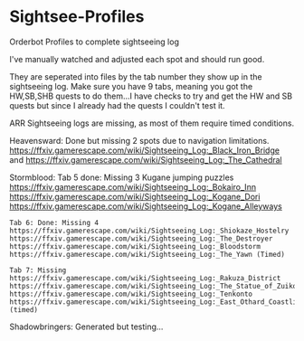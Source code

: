 # Sightsee-Profiles
Orderbot Profiles to complete sightseeing log

I've manually watched and adjusted each spot and should run good.

They are seperated into files by the tab number they show up in the sightseeing log. Make sure you have 9 tabs, meaning you got the HW,SB,SHB quests to do them...I have checks to try and get the HW and SB quests but since I already had the quests I couldn't test it.

ARR Sightseeing logs are missing, as most of them require timed conditions.

Heavensward: Done but missing 2 spots due to navigation limitations.
    https://ffxiv.gamerescape.com/wiki/Sightseeing_Log:_Black_Iron_Bridge
    and
    https://ffxiv.gamerescape.com/wiki/Sightseeing_Log:_The_Cathedral
    
Stormblood: 
	Tab 5 done: Missing 3 Kugane jumping puzzles
	https://ffxiv.gamerescape.com/wiki/Sightseeing_Log:_Bokairo_Inn
	https://ffxiv.gamerescape.com/wiki/Sightseeing_Log:_Kogane_Dori
	https://ffxiv.gamerescape.com/wiki/Sightseeing_Log:_Kogane_Alleyways
	
	Tab 6: Done: Missing 4
	https://ffxiv.gamerescape.com/wiki/Sightseeing_Log:_Shiokaze_Hostelry
	https://ffxiv.gamerescape.com/wiki/Sightseeing_Log:_The_Destroyer
	https://ffxiv.gamerescape.com/wiki/Sightseeing_Log:_Bloodstorm
	https://ffxiv.gamerescape.com/wiki/Sightseeing_Log:_The_Yawn (Timed)
	
	Tab 7: Missing
	https://ffxiv.gamerescape.com/wiki/Sightseeing_Log:_Rakuza_District
	https://ffxiv.gamerescape.com/wiki/Sightseeing_Log:_The_Statue_of_Zuiko
	https://ffxiv.gamerescape.com/wiki/Sightseeing_Log:_Tenkonto
	https://ffxiv.gamerescape.com/wiki/Sightseeing_Log:_East_Othard_Coastline (timed)
	
	
Shadowbringers: Generated but testing...
